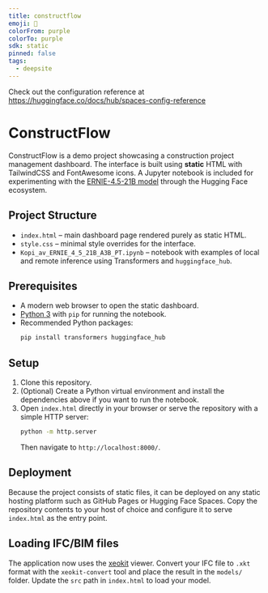 ```yaml
---
title: constructflow
emoji: 🐳
colorFrom: purple
colorTo: purple
sdk: static
pinned: false
tags:
  - deepsite
---
```


Check out the configuration reference at https://huggingface.co/docs/hub/spaces-config-reference

# ConstructFlow

ConstructFlow is a demo project showcasing a construction project management dashboard. The interface is built using **static** HTML with TailwindCSS and FontAwesome icons. A Jupyter notebook is included for experimenting with the [ERNIE-4.5-21B model](https://huggingface.co/baidu/ERNIE-4.5-21B-A3B-PT) through the Hugging Face ecosystem.

## Project Structure

- `index.html` – main dashboard page rendered purely as static HTML.
- `style.css` – minimal style overrides for the interface.
- `Kopi_av_ERNIE_4_5_21B_A3B_PT.ipynb` – notebook with examples of local and remote inference using Transformers and `huggingface_hub`.

## Prerequisites

- A modern web browser to open the static dashboard.
- [Python 3](https://www.python.org/) with `pip` for running the notebook.
- Recommended Python packages:
  ```bash
  pip install transformers huggingface_hub
  ```

## Setup

1. Clone this repository.
2. (Optional) Create a Python virtual environment and install the dependencies above if you want to run the notebook.
3. Open `index.html` directly in your browser or serve the repository with a simple HTTP server:
   ```bash
   python -m http.server
   ```
   Then navigate to `http://localhost:8000/`.

## Deployment

Because the project consists of static files, it can be deployed on any static hosting platform such as GitHub Pages or Hugging Face Spaces. Copy the repository contents to your host of choice and configure it to serve `index.html` as the entry point.

## Loading IFC/BIM files

The application now uses the [xeokit](https://xeokit.io) viewer. Convert your IFC file to `.xkt` format with the `xeokit-convert` tool and place the result in the `models/` folder. Update the `src` path in `index.html` to load your model.
